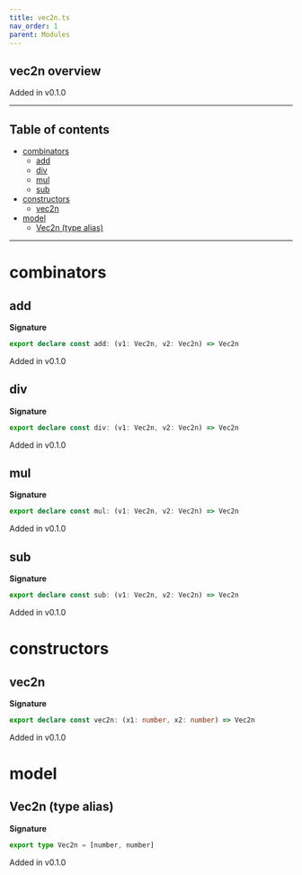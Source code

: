 ```yaml
---
title: vec2n.ts
nav_order: 1
parent: Modules
---
```


## vec2n overview

Added in v0.1.0

---

<h2 class="text-delta">Table of contents</h2>

- [combinators](#combinators)
  - [add](#add)
  - [div](#div)
  - [mul](#mul)
  - [sub](#sub)
- [constructors](#constructors)
  - [vec2n](#vec2n)
- [model](#model)
  - [Vec2n (type alias)](#vec2n-type-alias)

---

# combinators

## add

**Signature**

```ts
export declare const add: (v1: Vec2n, v2: Vec2n) => Vec2n
```

Added in v0.1.0

## div

**Signature**

```ts
export declare const div: (v1: Vec2n, v2: Vec2n) => Vec2n
```

Added in v0.1.0

## mul

**Signature**

```ts
export declare const mul: (v1: Vec2n, v2: Vec2n) => Vec2n
```

Added in v0.1.0

## sub

**Signature**

```ts
export declare const sub: (v1: Vec2n, v2: Vec2n) => Vec2n
```

Added in v0.1.0

# constructors

## vec2n

**Signature**

```ts
export declare const vec2n: (x1: number, x2: number) => Vec2n
```

Added in v0.1.0

# model

## Vec2n (type alias)

**Signature**

```ts
export type Vec2n = [number, number]
```

Added in v0.1.0
